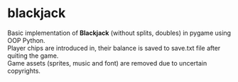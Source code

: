 # blackjack
Basic implementation of **Blackjack** (without splits, doubles) in pygame using OOP Python. <br/> 
Player chips are introduced in, their balance is saved to save.txt file after quiting the game. <br/> 
Game assets (sprites, music and font) are removed due to uncertain copyrights. <br/> 

